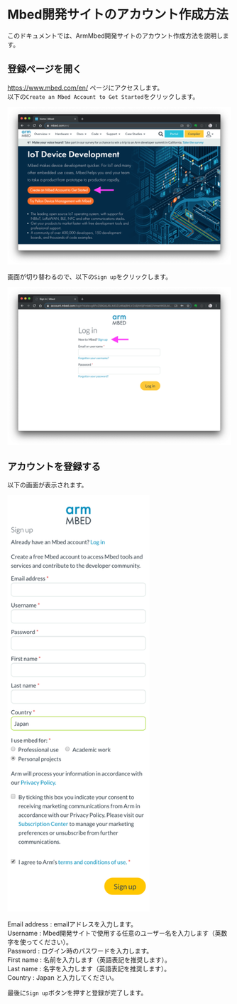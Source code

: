 # Mbed開発サイトのアカウント作成方法

このドキュメントでは、ArmMbed開発サイトのアカウント作成方法を説明します。

## 登録ページを開く

https://www.mbed.com/en/ ページにアクセスします。  
以下の`Create an Mbed Account to Get Started`をクリックします。

![](./pict/mbed_com.png)

画面が切り替わるので、以下の`Sign up`をクリックします。

![](./pict/signup.png)

## アカウントを登録する

以下の画面が表示されます。

<img src="./pict/account_login_state.png" width="320px">

Email address : emailアドレスを入力します。  
Username : Mbed開発サイトで使用する任意のユーザー名を入力します（英数字を使ってください）。  
Password : ログイン時のパスワードを入力します。  
First name : 名前を入力します（英語表記を推奨します）。  
Last name : 名字を入力します（英語表記を推奨します）。  
Country : Japan と入力してください。  

最後に`Sign up`ボタンを押すと登録が完了します。
